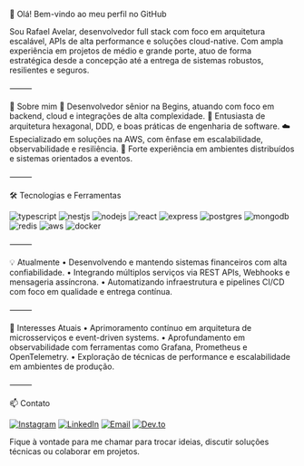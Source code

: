 👋 Olá! Bem-vindo ao meu perfil no GitHub

Sou Rafael Avelar, desenvolvedor full stack com foco em arquitetura escalável, APIs de alta performance e soluções cloud-native. Com ampla experiência em projetos de médio e grande porte, atuo de forma estratégica desde a concepção até a entrega de sistemas robustos, resilientes e seguros.


⸻

🚀 Sobre mim
	💼 Desenvolvedor sênior na Begins, atuando com foco em backend, cloud e integrações de alta complexidade.
 	🧱 Entusiasta de arquitetura hexagonal, DDD, e boas práticas de engenharia de software.
 	☁️ Especializado em soluções na AWS, com ênfase em escalabilidade, observabilidade e resiliência.
	🧩 Forte experiência em ambientes distribuídos e sistemas orientados a eventos.

⸻

🛠️ Tecnologias e Ferramentas

<div style="display: inline_block">
  <img alt="typescript" src="https://img.shields.io/badge/TypeScript-007ACC?style=for-the-badge&logo=typescript&logoColor=white" />
  <img alt="nestjs" src="https://img.shields.io/badge/NestJS-E0234E?style=for-the-badge&logo=nestjs&logoColor=white" />
  <img alt="nodejs" src="https://img.shields.io/badge/Node.js-43853D?style=for-the-badge&logo=node.js&logoColor=white" />
  <img alt="react" src="https://img.shields.io/badge/React-20232A?style=for-the-badge&logo=react&logoColor=61DAFB" />
  <img alt="express" src="https://img.shields.io/badge/Express.js-404D59?style=for-the-badge" />
  <img alt="postgres" src="https://img.shields.io/badge/PostgreSQL-316192?style=for-the-badge&logo=postgresql&logoColor=white" />
  <img alt="mongodb" src="https://img.shields.io/badge/MongoDB-47A248?style=for-the-badge&logo=mongodb&logoColor=white" />
  <img alt="redis" src="https://img.shields.io/badge/Redis-DC382D?style=for-the-badge&logo=redis&logoColor=white" />
  <img alt="aws" src="https://img.shields.io/badge/AWS-232F3E?style=for-the-badge&logo=amazon-aws&logoColor=white" />
  <img alt="docker" src="https://img.shields.io/badge/Docker-2496ED?style=for-the-badge&logo=docker&logoColor=white" />
</div>




⸻

💡 Atualmente
	•	Desenvolvendo e mantendo sistemas financeiros com alta confiabilidade.
	•	Integrando múltiplos serviços via REST APIs, Webhooks e mensageria assíncrona.
	•	Automatizando infraestrutura e pipelines CI/CD com foco em qualidade e entrega contínua.

⸻

📌 Interesses Atuais
	•	Aprimoramento contínuo em arquitetura de microsserviços e event-driven systems.
	•	Aprofundamento em observabilidade com ferramentas como Grafana, Prometheus e OpenTelemetry.
	•	Exploração de técnicas de performance e escalabilidade em ambientes de produção.

⸻

📫 Contato


[![Instagram](https://img.shields.io/badge/Instagram-E4405F?style=for-the-badge&logo=instagram&logoColor=white)](https://www.instagram.com/rafael.avelarr/)
[![LinkedIn](https://img.shields.io/badge/LinkedIn-0077B5?style=for-the-badge&logo=linkedin&logoColor=white)](https://www.linkedin.com/in/rafael-avelar-campos-5650ba17b)
[![Email](https://img.shields.io/badge/Email-D14836?style=for-the-badge&logo=gmail&logoColor=white)](mailto:r.avelarcampos@gmail.com)
[![Dev.to](https://img.shields.io/badge/Dev.to-0A0A0A?style=for-the-badge&logo=dev.to&logoColor=white)](https://dev.to/rafael_avelarcampos_e71c)

Fique à vontade para me chamar para trocar ideias, discutir soluções técnicas ou colaborar em projetos.
